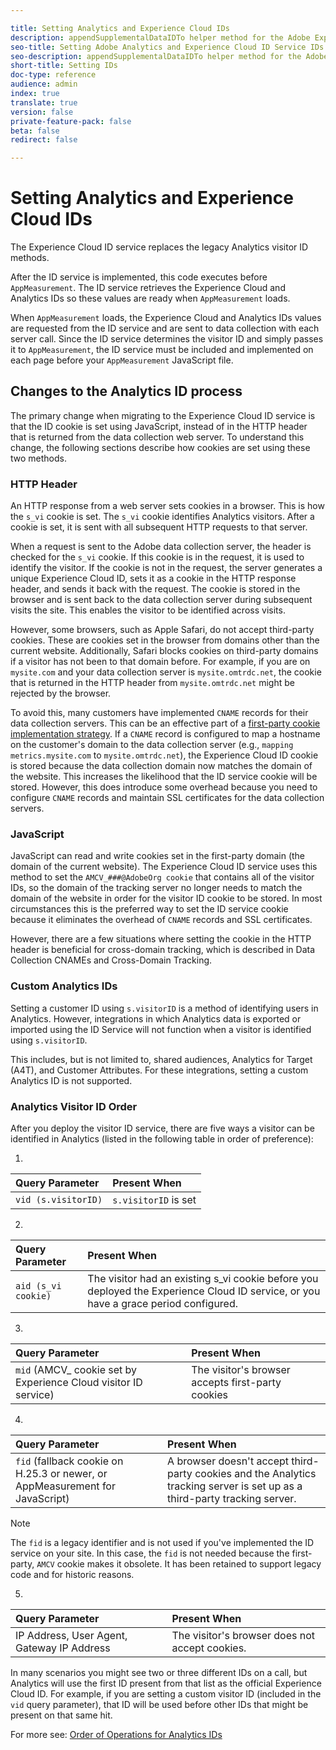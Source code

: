 ```yaml
---

title: Setting Analytics and Experience Cloud IDs
description: appendSupplementalDataIDTo helper method for the Adobe Experience Cloud ID Service API
seo-title: Setting Adobe Analytics and Experience Cloud ID Service IDs
seo-description: appendSupplementalDataIDTo helper method for the Adobe Experience Cloud ID Service API
short-title: Setting IDs
doc-type: reference
audience: admin
index: true
translate: true
version: false
private-feature-pack: false
beta: false
redirect: false

---
```


<!--Meta Data Values

**Required Meta for search optimization and page data**

title: free text string

description: free text string

seo-title: free text string

seo-description: free text string

**Optional Meta for extended capabilities**

audience:
all (default), admin, developer, end-user
 
index: true (default), false
 
translate:
true (default), false
 
doc-type:
reference (default), tutorials

version:
false (default), Classic, Standard, 6.5, 6.4, 6.3, 6.2
 
private-feature-pack:
false (default), true
 
beta:
false (default), true
 
redirect:
false (default), pathname
-->

# Setting Analytics and Experience Cloud IDs

The Experience Cloud ID service replaces the legacy Analytics visitor ID methods.

After the ID service is implemented, this code executes before `AppMeasurement`. The ID service retrieves the Experience Cloud and Analytics IDs so these values are ready when `AppMeasurement` loads.

When `AppMeasurement` loads, the Experience Cloud and Analytics IDs values are requested from the ID service and are sent to data collection with each server call. Since the ID service determines the visitor ID and simply passes it to `AppMeasurement`, the ID service must be included and implemented on each page before your `AppMeasurement` JavaScript file.

## Changes to the Analytics ID process
The primary change when migrating to the Experience Cloud ID service is that the ID cookie is set using JavaScript, instead of in the HTTP header that is returned from the data collection web server. To understand this change, the following sections describe how cookies are set using these two methods.

### HTTP Header

An HTTP response from a web server sets cookies in a browser. This is how the `s_vi` cookie is set. The `s_vi` cookie identifies Analytics visitors. After a cookie is set, it is sent with all subsequent HTTP requests to that server.

When a request is sent to the Adobe data collection server, the header is checked for the `s_vi` cookie. If this cookie is in the request, it is used to identify the visitor. If the cookie is not in the request, the server generates a unique Experience Cloud ID, sets it as a cookie in the HTTP response header, and sends it back with the request. The cookie is stored in the browser and is sent back to the data collection server during subsequent visits the site. This enables the visitor to be identified across visits.

However, some browsers, such as Apple Safari, do not accept third-party cookies. These are cookies set in the browser from domains other than the current website. Additionally, Safari blocks cookies on third-party domains if a visitor has not been to that domain before. For example, if you are on `mysite.com` and your data collection server is `mysite.omtrdc.net`, the cookie that is returned in the HTTP header from `mysite.omtrdc.net` might be rejected by the browser.

To avoid this, many customers have implemented `CNAME` records for their data collection servers. This can be an effective part of a [first-party cookie implementation strategy](https://marketing.adobe.com/resources/help/en_US/whitepapers/first_party_cookies/). If a `CNAME` record is configured to map a hostname on the customer's domain to the data collection server \(e.g., `mapping metrics.mysite.com` to `mysite.omtrdc.net`\), the Experience Cloud ID cookie is stored because the data collection domain now matches the domain of the website. This increases the likelihood that the ID service cookie will be stored. However, this does introduce some overhead because you need to configure `CNAME` records and maintain SSL certificates for the data collection servers.

### JavaScript

JavaScript can read and write cookies set in the first-party domain (the domain of the current website). The Experience Cloud ID service uses this method to set the `AMCV_###@AdobeOrg cookie` that contains all of the visitor IDs, so the domain of the tracking server no longer needs to match the domain of the website in order for the visitor ID cookie to be stored. In most circumstances this is the preferred way to set the ID service cookie because it eliminates the overhead of `CNAME` records and SSL certificates.

However, there are a few situations where setting the cookie in the HTTP header is beneficial for cross-domain tracking, which is described in Data Collection CNAMEs and Cross-Domain Tracking.

### Custom Analytics IDs
Setting a customer ID using `s.visitorID` is a method of identifying users in Analytics. However, integrations in which Analytics data is exported or imported using the ID Service will not function when a visitor is identified using `s.visitorID`.

This includes, but is not limited to, shared audiences, Analytics for Target (A4T), and Customer Attributes. For these integrations, setting a custom Analytics ID is not supported.

### Analytics Visitor ID Order
After you deploy the visitor ID service, there are five ways a visitor can be identified in Analytics (listed in the following table in order of preference):

1.

| Query Parameter     | Present When         |
| :------------------ | :------------------- |
| `vid (s.visitorID)` | `s.visitorID` is set |

2.

| Query Parameter     | Present When                                                                                                                        |
| :------------------ | :---------------------------------------------------------------------------------------------------------------------------------- |
| `aid (s_vi cookie)` | The visitor had an existing s_vi cookie before you deployed the Experience Cloud ID service, or you have a grace period configured. |

3.

| Query Parameter                                                 | Present When                                      |
| :-------------------------------------------------------------- | :------------------------------------------------ |
| `mid` (AMCV_ cookie set by Experience Cloud visitor ID service) | The visitor's browser accepts first-party cookies |

4.

| Query Parameter                                                              | Present When                                                                                                               |
| :--------------------------------------------------------------------------- | :------------------------------------------------------------------------------------------------------------------------- |
| `fid` (fallback cookie on H.25.3 or newer, or AppMeasurement for JavaScript) | A browser doesn't accept third-party cookies and the Analytics tracking server is set up as a third-party tracking server. |

>[!NOTE]
>The `fid` is a legacy identifier and is not used if you've implemented the ID service on your site. In this case, the `fid` is not needed because the first-party, `AMCV` cookie makes it obsolete. It has been retained to support legacy code and for historic reasons.

5.

| Query Parameter                            | Present When                                   |
| :----------------------------------------- | :--------------------------------------------- |
| IP Address, User Agent, Gateway IP Address | The visitor's browser does not accept cookies. |

In many scenarios you might see two or three different IDs on a call, but Analytics will use the first ID present from that list as the official Experience Cloud ID. For example, if you are setting a custom visitor ID (included in the `vid` query parameter), that ID will be used before other IDs that might be present on that same hit.

For more see: [Order of Operations for Analytics IDs](reference-analytics-order-operations.md)